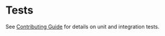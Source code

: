 # Tests
See [Contributing Guide](https://requests-cache.readthedocs.io/en/main/contributing.html#testing)
for details on unit and integration tests.
